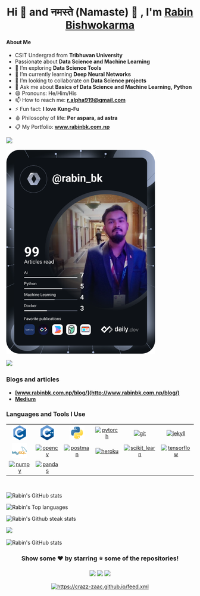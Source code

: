 <h1 align="center">Hi 👋 and नमस्ते (Namaste) 🙏 , I'm <a href = "https://www.linkedin.com/in/rabin-bishwokarma/">Rabin Bishwokarma</a></h1>

#### About Me
- CSIT Undergrad from **Tribhuvan University**
- Passionate about **Data Science and Machine Learning**
- 🔭 I’m exploring **Data Science Tools**
- 🌱 I’m currently learning **Deep Neural Networks**
- 👯 I’m looking to collaborate on **Data Science projects**
- 💬 Ask me about **Basics of Data Science and Machine Learning, Python**
- 😄 Pronouns: He/Him/His
- 📫 How to reach me: **r.alpha919@gmail.com**
- ⚡ Fun fact: **I love Kung-Fu**
- 🩸 Philosophy of life: **Per aspara, ad astra**
- 📋 My Portfolio: **www.rabinbk.com.np**

<!-- <a href="https://app.daily.dev/Rabin_BK"><img src="https://api.daily.dev/devcards/c911737e95bf4de28a061411ef8fce19.png?r=2i3" width="400" alt="Rabin Bishwokarma's Dev Card"/></a> -->

![](https://komarev.com/ghpvc/?username=crazz-zaac&color=blue)

<a href="https://app.daily.dev/DailyDevTips"><img src="https://github.com/crazz-zaac/crazz-zaac/blob/master/devcard.svg" width="400" alt="Rabin Bishwokarma's Dev Card"/></a>

![](https://github-readme-codewars-stats.herokuapp.com/api/?username=Crazz-Zaac&card&colormode=dark_mode)

### Blogs and articles
* **[www.rabinbk.com.np/blog/](http://www.rabinbk.com.np/blog/)**
* **[Medium](https://r-alpha919.medium.com/)**


### Languages and Tools I Use
<p>
<table width="100">
	<tr>
		<td align='center' width="190">
			<a href="https://www.cprogramming.com/" target="_blank">
				<img src="https://github.com/devicons/devicon/blob/master/icons/c/c-original.svg" alt="c" width="40" height="40"/>
			</a>
		</td>
		<td align='center' width="190">
			<a href="https://www.w3schools.com/cpp/" target="_blank">
				<img src="https://github.com/devicons/devicon/blob/master/icons/cplusplus/cplusplus-original.svg" alt="cplusplus" width="40" height="40"/>
			</a>
		</td>
		<td align='center' width="190">
			<a href="https://www.python.org" target="_blank">
				<img src="https://github.com/devicons/devicon/blob/master/icons/python/python-original.svg" alt="python" width="40" height="40"/>
			</a>
		</td>
		<td align='center' width="190">
			<a href="https://pytorch.org/" target="_blank">
				<img src="https://www.vectorlogo.zone/logos/pytorch/pytorch-icon.svg" alt="pytorch" width="40" height="40"/>
			</a>
		</td>
		<td align='center' width="190">
			<a href="https://git-scm.com/" target="_blank">
				<img src="https://www.vectorlogo.zone/logos/git-scm/git-scm-icon.svg" alt="git" width="40" height="40"/>
			</a>
		</td>
		<td align='center' width="190">
			<a href="https://jekyllrb.com/" target="_blank">
				<img src="https://www.vectorlogo.zone/logos/jekyllrb/jekyllrb-icon.svg" alt="jekyll" width="40" height="40"/>
			</a>
		</td>
	</tr>
	<tr>
		<td align='center' width="190">
			<a href="https://www.mysql.com/" target="_blank">
				<img src="https://github.com/devicons/devicon/blob/master/icons/mysql/mysql-original-wordmark.svg" alt="mysql" width="40" height="40"/>
			</a>
		</td>
		<td align='center' width="190">
			<a href="https://opencv.org/" target="_blank">
				<img src="https://www.vectorlogo.zone/logos/opencv/opencv-icon.svg" alt="opencv" width="40" height="40"/>
			</a>  
		</td>
		<td align='center' width="190">
			<a href="https://postman.com" target="_blank">
				<img src="https://www.vectorlogo.zone/logos/getpostman/getpostman-icon.svg" alt="postman" width="40" height="40"/>
			</a>
		</td>
		<td align='center' width="190">
			<a href="https://heroku.com" target="_blank">
				<img src="https://www.vectorlogo.zone/logos/heroku/heroku-icon.svg" alt="heroku" width="40" height="40"/>
			</a>
		</td>
		<td align='center' width="190">
			<a href="https://scikit-learn.org/" target="_blank">
				<img src="https://upload.wikimedia.org/wikipedia/commons/0/05/Scikit_learn_logo_small.svg" alt="scikit_learn" width="40" height="40"/>
			</a>
		</td>
		<td align='center' width="190">
			<a href="https://www.tensorflow.org" target="_blank">
				<img src="https://www.vectorlogo.zone/logos/tensorflow/tensorflow-icon.svg" alt="tensorflow" width="40" height="40"/>
			</a>
		</td>
	</tr>
	<tr>
	<td align='center' width="190">
		<a href="https://www.numpy.org" target="_blank">
			<img src="https://www.vectorlogo.zone/logos/numpy/numpy-ar21.svg" alt="numpy" width="40" height="40"/>
		</a>
	</td>
	<td align='center' width="190">
		<a href="https://www.pandas.pydata.org" target="_blank">
			<img src="https://github.com/get-icon/geticon/blob/master/icons/pandas-logo.svg" alt="pandas" width="60" height="60"/>
		</a>
	</td>
	</tr>
</table>
</p>
<br>


![Rabin's GitHub stats](https://github-readme-stats-iota-teal.vercel.app/api?username=crazz-zaac&show_icons=true&theme=react)

![Rabin's Top languages](https://github-readme-stats-iota-teal.vercel.app/api/top-langs?username=crazz-zaac&show_icons=true&theme=react)

![Rabin's Github steak stats](https://github-readme-streak-stats.herokuapp.com/?user=crazz-zaac&theme=react)



<img src="https://activity-graph.herokuapp.com/graph?username=crazz-zaac&bg_color=20232a&color=29bde8&line=DA5B0B&point=E1E8EB">

![Rabin's GitHub stats](https://github-readme-stats.vercel.app/api?username=razz-zaac&show_icons=true&theme=radical)



<div align="center">

### Show some ❤️ by starring ⭐ some of the repositories!


[<img src="https://img.shields.io/badge/linkedin-%230077B5.svg?&style=for-the-badge&logo=linkedin&logoColor=white">](https://www.linkedin.com/in/rabin-bishwokarma/)
[<img src="https://img.shields.io/badge/facebook-%231877F2.svg?&style=for-the-badge&logo=facebook&logoColor=white">](https://www.facebook.com/r.alpha.919)
[<img src="https://img.shields.io/badge/Portfolio-%23000000.svg?&style=for-the-badge">](https://www.rabinbk.com.np)

<a href="https://crazz-zaac.github.io/feed.xml" target="blank"><img align="center" src="https://cdn.jsdelivr.net/npm/simple-icons@3.0.1/icons/rss.svg" alt="https://crazz-zaac.github.io/feed.xml" height="30" width="40"/></a>

</div>
